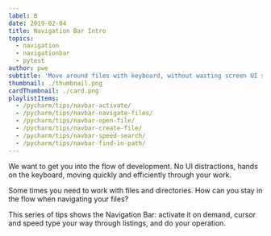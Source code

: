 ```yaml
---
label: B
date: 2019-02-04
title: Navigation Bar Intro
topics:
  - navigation
  - navigationbar
  - pytest
author: pwe
subtitle: 'Move around files with keyboard, without wasting screen UI space'
thumbnail: ./thumbnail.png
cardThumbnail: ./card.png
playlistItems:
  - /pycharm/tips/navbar-activate/
  - /pycharm/tips/navbar-navigate-files/
  - /pycharm/tips/navbar-open-file/
  - /pycharm/tips/navbar-create-file/
  - /pycharm/tips/navbar-speed-search/
  - /pycharm/tips/navbar-find-in-path/
---
```


We want to get you into the flow of development. No UI distractions, hands 
on the keyboard, moving quickly and efficiently through your work.

Some times you need to work with files and directories. How can you stay 
in the flow when navigating your files?

This series of tips shows the Navigation Bar: activate it on demand, cursor 
and speed type your way through listings, and do your operation.
